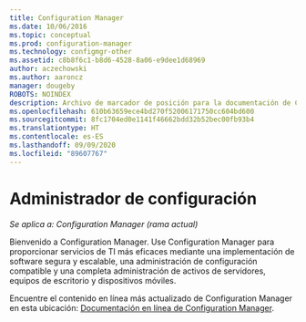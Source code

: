 ```yaml
---
title: Configuration Manager
ms.date: 10/06/2016
ms.topic: conceptual
ms.prod: configuration-manager
ms.technology: configmgr-other
ms.assetid: c8b8f6c1-b8d6-4528-8a06-e9dee1d68969
author: aczechowski
ms.author: aaroncz
manager: dougeby
ROBOTS: NOINDEX
description: Archivo de marcador de posición para la documentación de Configuration Manager
ms.openlocfilehash: 610b63659ece4bd270f52006171750cc604bd600
ms.sourcegitcommit: 8fc1704ed0e1141f46662bdd32b52bec00fb93b4
ms.translationtype: HT
ms.contentlocale: es-ES
ms.lasthandoff: 09/09/2020
ms.locfileid: "89607767"
---
```

# <a name="configuration-manager"></a>Administrador de configuración

*Se aplica a: Configuration Manager (rama actual)*

Bienvenido a Configuration Manager. Use Configuration Manager para proporcionar servicios de TI más eficaces mediante una implementación de software segura y escalable, una administración de configuración compatible y una completa administración de activos de servidores, equipos de escritorio y dispositivos móviles.  

Encuentre el contenido en línea más actualizado de Configuration Manager en esta ubicación: [Documentación en línea de Configuration Manager](/mem/configmgr).
